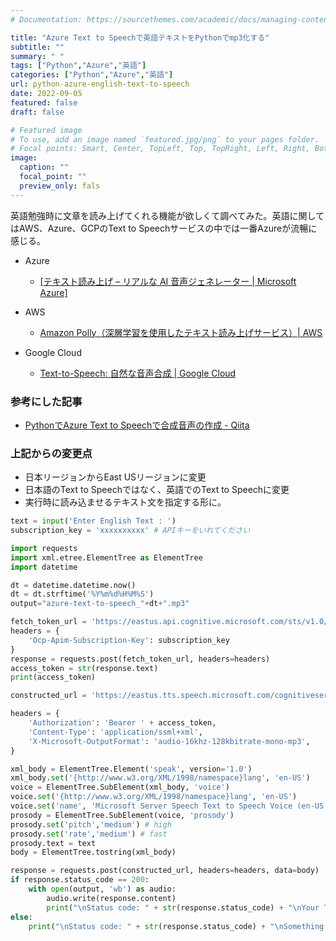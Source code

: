 ```yaml
---
# Documentation: https://sourcethemes.com/academic/docs/managing-content/

title: "Azure Text to Speechで英語テキストをPythonでmp3化する"
subtitle: ""
summary: " "
tags: ["Python","Azure","英語"]
categories: ["Python","Azure","英語"]
url: python-azure-english-text-to-speech
date: 2022-09-05
featured: false
draft: false

# Featured image
# To use, add an image named `featured.jpg/png` to your pages folder.
# Focal points: Smart, Center, TopLeft, Top, TopRight, Left, Right, BottomLeft, Bottom, BottomRight.
image:
  caption: ""
  focal_point: ""
  preview_only: fals
---
```




英語勉強時に文章を読み上げてくれる機能が欲しくて調べてみた。英語に関してはAWS、Azure、GCPのText to Speechサービスの中では一番Azureが流暢に感じる。

- Azure
  - [[テキスト読み上げ – リアルな AI 音声ジェネレーター \| Microsoft Azure]](https://azure.microsoft.com/ja-jp/services/cognitive-services/text-to-speech/#features)

- AWS
  - [Amazon Polly（深層学習を使用したテキスト読み上げサービス）\| AWS](https://aws.amazon.com/jp/polly/)
- Google Cloud
  - [Text\-to\-Speech: 自然な音声合成  \|  Google Cloud](https://cloud.google.com/text-to-speech?hl=ja)

### 参考にした記事

- [PythonでAzure Text to Speechで合成音声の作成 \- Qiita](https://qiita.com/567000/items/f82b8da3ee087c604d8c)

### 上記からの変更点

- 日本リージョンからEast USリージョンに変更
- 日本語のText to Speechではなく、英語でのText to Speechに変更
- 実行時に読み込ませるテキスト文を指定する形に。

```python
text = input('Enter English Text : ')
subscription_key = 'xxxxxxxxxx' # APIキーをいれてください

import requests
import xml.etree.ElementTree as ElementTree
import datetime

dt = datetime.datetime.now()
dt = dt.strftime('%Y%m%d%H%M%S')
output="azure-text-to-speech_"+dt+".mp3"

fetch_token_url = 'https://eastus.api.cognitive.microsoft.com/sts/v1.0/issuetoken'
headers = {
    'Ocp-Apim-Subscription-Key': subscription_key
}
response = requests.post(fetch_token_url, headers=headers)
access_token = str(response.text)
print(access_token)

constructed_url = 'https://eastus.tts.speech.microsoft.com/cognitiveservices/v1'

headers = {
    'Authorization': 'Bearer ' + access_token,
    'Content-Type': 'application/ssml+xml',
    'X-Microsoft-OutputFormat': 'audio-16khz-128kbitrate-mono-mp3',
}

xml_body = ElementTree.Element('speak', version='1.0')
xml_body.set('{http://www.w3.org/XML/1998/namespace}lang', 'en-US')
voice = ElementTree.SubElement(xml_body, 'voice')
voice.set('{http://www.w3.org/XML/1998/namespace}lang', 'en-US')
voice.set('name', 'Microsoft Server Speech Text to Speech Voice (en-US, JennyNeural)')
prosody = ElementTree.SubElement(voice, 'prosody')
prosody.set('pitch','medium') # high
prosody.set('rate','medium') # fast
prosody.text = text
body = ElementTree.tostring(xml_body)

response = requests.post(constructed_url, headers=headers, data=body)
if response.status_code == 200:
    with open(output, 'wb') as audio:
        audio.write(response.content)
        print("\nStatus code: " + str(response.status_code) + "\nYour TTS is ready for playback.\n")
else:
    print("\nStatus code: " + str(response.status_code) + "\nSomething went wrong. Check your subscription key and headers.\n")

```

